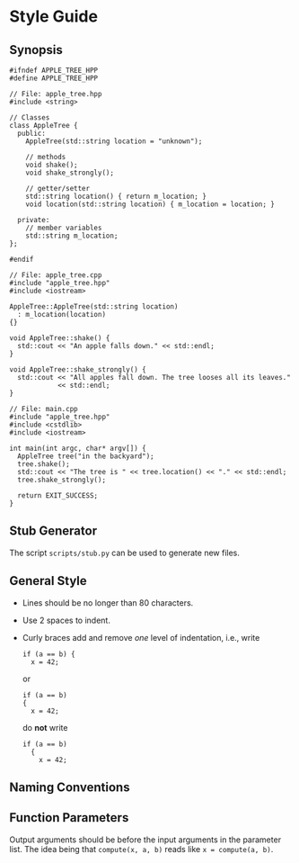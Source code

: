 # Style Guide

## Synopsis

    #ifndef APPLE_TREE_HPP
    #define APPLE_TREE_HPP

    // File: apple_tree.hpp
    #include <string>

    // Classes
    class AppleTree {
      public:
        AppleTree(std::string location = "unknown");

        // methods
        void shake();
        void shake_strongly();

        // getter/setter
        std::string location() { return m_location; }
        void location(std::string location) { m_location = location; }

      private:
        // member variables
        std::string m_location;
    };

    #endif

    // File: apple_tree.cpp
    #include "apple_tree.hpp"
    #include <iostream>

    AppleTree::AppleTree(std::string location)
      : m_location(location)
    {}

    void AppleTree::shake() {
      std::cout << "An apple falls down." << std::endl;
    }

    void AppleTree::shake_strongly() {
      std::cout << "All apples fall down. The tree looses all its leaves."
                << std::endl;
    }

    // File: main.cpp
    #include "apple_tree.hpp"
    #include <cstdlib>
    #include <iostream>

    int main(int argc, char* argv[]) {
      AppleTree tree("in the backyard");
      tree.shake();
      std::cout << "The tree is " << tree.location() << "." << std::endl;
      tree.shake_strongly();

      return EXIT_SUCCESS;
    }

## Stub Generator

The script `scripts/stub.py` can be used to generate new files.

## General Style

- Lines should be no longer than 80 characters.
- Use 2 spaces to indent.
- Curly braces add and remove *one* level of indentation, i.e., write

      if (a == b) {
        x = 42;

  or

      if (a == b)
      {
        x = 42;

  do **not** write

      if (a == b)
        {
          x = 42;

## Naming Conventions


## Function Parameters

Output arguments should be before the input arguments in the parameter list.
The idea being that `compute(x, a, b)` reads like `x = compute(a, b)`.


